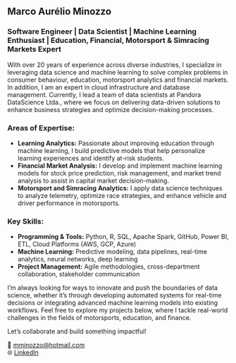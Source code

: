 ## Marco Aurélio Minozzo
### Software Engineer | Data Scientist | Machine Learning Enthusiast | Education, Financial, Motorsport & Simracing Markets Expert

With over 20 years of experience across diverse industries, I specialize in leveraging data science and machine learning to solve complex problems in consumer behaviour, education, motorsport analytics and financial markets. In addition, I am an expert in cloud infrastructure and database management. Currently, I lead a team of data scientists at Pandora DataScience Ltda., where we focus on delivering data-driven solutions to enhance business strategies and optimize decision-making processes.

### Areas of Expertise:
- **Learning Analytics:** Passionate about improving education through machine learning, I build predictive models that help personalize learning experiences and identify at-risk students.
- **Financial Market Analysis:** I develop and implement machine learning models for stock price prediction, risk management, and market trend analysis to assist in capital market decision-making.
- **Motorsport and Simracing Analytics:** I apply data science techniques to analyze telemetry, optimize race strategies, and enhance vehicle and driver performance in motorsports.

### Key Skills:
- **Programming & Tools:** Python, R, SQL, Apache Spark, GitHub, Power BI, ETL, Cloud Platforms (AWS, GCP, Azure)
- **Machine Learning:** Predictive modeling, data pipelines, real-time analytics, neural networks, deep learning
- **Project Management:** Agile methodologies, cross-department collaboration, stakeholder communication

I’m always looking for ways to innovate and push the boundaries of data science, whether it’s through developing automated systems for real-time decisions or integrating advanced machine learning models into existing workflows. Feel free to explore my projects below, where I tackle real-world challenges in the fields of motorsports, education, and finance.

Let’s collaborate and build something impactful!

📧 [mminozzo@hotmail.com](mailto:mminozzo@hotmail.com)  
🌐 [LinkedIn](https://www.linkedin.com/in/marco-aurelio-minozzo-b862687/)

